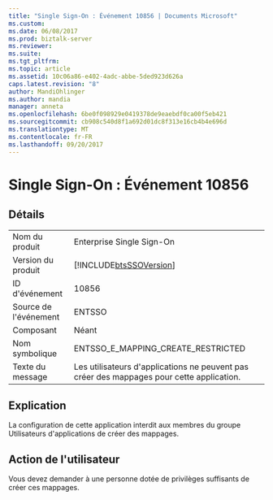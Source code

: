 ```yaml
---
title: "Single Sign-On : Événement 10856 | Documents Microsoft"
ms.custom: 
ms.date: 06/08/2017
ms.prod: biztalk-server
ms.reviewer: 
ms.suite: 
ms.tgt_pltfrm: 
ms.topic: article
ms.assetid: 10c06a86-e402-4adc-abbe-5ded923d626a
caps.latest.revision: "8"
author: MandiOhlinger
ms.author: mandia
manager: anneta
ms.openlocfilehash: 6be0f098929e0419378de9eaebdf0ca00f5eb421
ms.sourcegitcommit: cb908c540d8f1a692d01dc8f313e16cb4b4e696d
ms.translationtype: MT
ms.contentlocale: fr-FR
ms.lasthandoff: 09/20/2017
---
```

# <a name="single-sign-on-event-10856"></a>Single Sign-On : Événement 10856
## <a name="details"></a>Détails  
  
|||  
|-|-|  
|Nom du produit|Enterprise Single Sign-On|  
|Version du produit|[!INCLUDE[btsSSOVersion](../includes/btsssoversion-md.md)]|  
|ID d'événement|10856|  
|Source de l'événement|ENTSSO|  
|Composant|Néant|  
|Nom symbolique|ENTSSO_E_MAPPING_CREATE_RESTRICTED|  
|Texte du message|Les utilisateurs d'applications ne peuvent pas créer des mappages pour cette application.|  
  
## <a name="explanation"></a>Explication  
 La configuration de cette application interdit aux membres du groupe Utilisateurs d'applications de créer des mappages.  
  
## <a name="user-action"></a>Action de l'utilisateur  
 Vous devez demander à une personne dotée de privilèges suffisants de créer ces mappages.